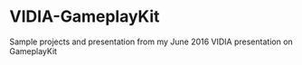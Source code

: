 # VIDIA-GameplayKit
Sample projects and presentation from my June 2016 VIDIA presentation on GameplayKit
 
